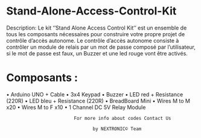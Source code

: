 # Stand-Alone-Access-Control-Kit

Description:
Le kit ‘’Stand Alone Access Control Kit’’ est un ensemble de tous les composants nécessaires pour construire votre propre projet de contrôle d’accès autonome.
Le contrôle d’accès autonome consiste à contrôler un module de relais par un mot de passe composé par l’utilisateur, si le mot de passe est faux, un Buzzer et une led rouge vont être activés.


# Composants :
•	Arduino UNO + Cable
•	3x4 Keypad
•	Buzzer
•	LED red + Resistance (220R)
•	LED bleu + Resistance (220R)
•	BreadBoard Mini
•	Wires M to M x20
•	Wires M to F x10
•	1 Channel DC 5V Relay Module

                             For more info about codes Contact Us 

                                    by NEXTRONIC© Team 
